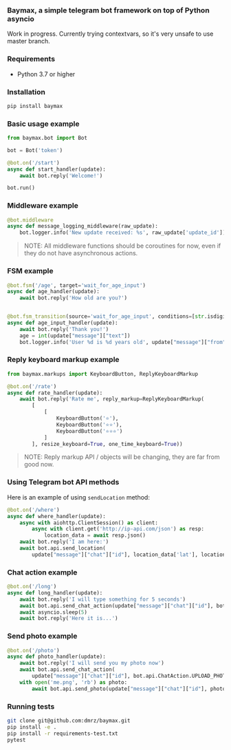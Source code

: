 ### Baymax, a simple telegram bot framework on top of Python asyncio

Work in progress. Currently trying contextvars, so it's very unsafe to use master branch.

### Requirements

- Python 3.7 or higher

### Installation

```bash
pip install baymax
```

### Basic usage example

```python
from baymax.bot import Bot

bot = Bot('token')

@bot.on('/start')
async def start_handler(update):
    await bot.reply('Welcome!')

bot.run()
```

### Middleware example

```python
@bot.middleware
async def message_logging_middleware(raw_update):
    bot.logger.info('New update received: %s', raw_update['update_id'])
```

> NOTE: All middleware functions should be coroutines for now, even if they do not have asynchronous actions.

### FSM example

```python
@bot.fsm('/age', target='wait_for_age_input')
async def age_handler(update):
    await bot.reply('How old are you?')


@bot.fsm_transition(source='wait_for_age_input', conditions=[str.isdigit], terminate=True)
async def age_input_handler(update):
    await bot.reply('Thank you!')
    age = int(update["message"]["text"])
    bot.logger.info('User %d is %d years old', update["message"]["from"]["id"], age)
```

### Reply keyboard markup example

```python
from baymax.markups import KeyboardButton, ReplyKeyboardMarkup

@bot.on('/rate')
async def rate_handler(update):
    await bot.reply('Rate me', reply_markup=ReplyKeyboardMarkup(
        [
            [
                KeyboardButton('⭐️'),
                KeyboardButton('⭐️⭐️'),
                KeyboardButton('⭐️⭐️⭐️')
            ]
        ], resize_keyboard=True, one_time_keyboard=True))
```

> NOTE: Reply markup API / objects will be changing, they are far from good now.

### Using Telegram bot API methods

Here is an example of using `sendLocation` method:

```python
@bot.on('/where')
async def where_handler(update):
    async with aiohttp.ClientSession() as client:
        async with client.get('http://ip-api.com/json') as resp:
            location_data = await resp.json()
    await bot.reply('I am here:')
    await bot.api.send_location(
        update["message"]["chat"]["id"], location_data['lat'], location_data['lon'])
```

### Chat action example

```python
@bot.on('/long')
async def long_handler(update):
    await bot.reply('I will type something for 5 seconds')
    await bot.api.send_chat_action(update["message"]["chat"]["id"], bot.api.ChatAction.TYPING)
    await asyncio.sleep(5)
    await bot.reply('Here it is...')
```

### Send photo example

```python
@bot.on('/photo')
async def photo_handler(update):
    await bot.reply('I will send you my photo now')
    await bot.api.send_chat_action(
        update["message"]["chat"]["id"], bot.api.ChatAction.UPLOAD_PHOTO)
    with open('me.png', 'rb') as photo:
        await bot.api.send_photo(update["message"]["chat"]["id"], photo)
```

### Running tests

```bash
git clone git@github.com:dmrz/baymax.git
pip install -e .
pip install -r requirements-test.txt
pytest
```
